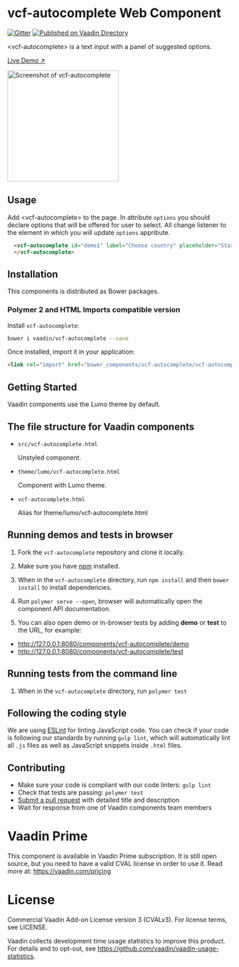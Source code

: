 # vcf-autocomplete Web Component
[![Gitter](https://badges.gitter.im/Join%20Chat.svg)](https://gitter.im/vaadin/web-components?utm_source=badge&utm_medium=badge&utm_campaign=pr-badge)
[![Published on Vaadin  Directory](https://img.shields.io/badge/Vaadin%20Directory-published-00b4f0.svg)](https://vaadin.com/directory/component/vaadin-component-factoryvcf-autocomplete)

&lt;vcf-autocomplete&gt; is a text input with a panel of suggested options.

[Live Demo ↗](https://incubator.app.fi/autocomplete-demo/autocomplete)

[<img src="https://raw.githubusercontent.com/vaadin/incubator-autocomplete/master/screenshot.gif" width="250" alt="Screenshot of vcf-autocomplete">](https://vaadin.com/components/vcf-autocomplete)

## Usage
Add &lt;vcf-autocomplete&gt; to the page. In attribute `options` you should declare options that will be offered for user to select. All change listener to the element in which you will update `options` appribute.

```html
  <vcf-autocomplete id="demo1" label="Choose country" placeholder="Start typing a country name..." options="[[options]]">
  </vcf-autocomplete>
```

## Installation
This components is distributed as Bower packages.


### Polymer 2 and HTML Imports compatible version

Install `vcf-autocomplete`:

```sh
bower i vaadin/vcf-autocomplete --save
```

Once installed, import it in your application:

```html
<link rel="import" href="bower_components/vcf-autocomplete/vcf-autocomplete.html">
```

## Getting Started

Vaadin components use the Lumo theme by default.

## The file structure for Vaadin components

- `src/vcf-autocomplete.html`

  Unstyled component.

- `theme/lumo/vcf-autocomplete.html`

  Component with Lumo theme.

- `vcf-autocomplete.html`

  Alias for theme/lumo/vcf-autocomplete.html


## Running demos and tests in browser

1. Fork the `vcf-autocomplete` repository and clone it locally.

1. Make sure you have [npm](https://www.npmjs.com/) installed.

1. When in the `vcf-autocomplete` directory, run `npm install` and then `bower install` to install dependencies.

1. Run `polymer serve --open`, browser will automatically open the component API documentation.

1. You can also open demo or in-browser tests by adding **demo** or **test** to the URL, for example:

  - http://127.0.0.1:8080/components/vcf-autocomplete/demo
  - http://127.0.0.1:8080/components/vcf-autocomplete/test


## Running tests from the command line

1. When in the `vcf-autocomplete` directory, run `polymer test`


## Following the coding style

We are using [ESLint](http://eslint.org/) for linting JavaScript code. You can check if your code is following our standards by running `gulp lint`, which will automatically lint all `.js` files as well as JavaScript snippets inside `.html` files.


## Contributing

  - Make sure your code is compliant with our code linters: `gulp lint`
  - Check that tests are passing: `polymer test`
  - [Submit a pull request](https://www.digitalocean.com/community/tutorials/how-to-create-a-pull-request-on-github) with detailed title and description
  - Wait for response from one of Vaadin components team members

# Vaadin Prime
This component is available in Vaadin Prime subscription. It is still open source, but you need to have a valid CVAL license in order to use it. Read more at: https://vaadin.com/pricing

# License

Commercial Vaadin Add-on License version 3 (CVALv3). For license terms, see LICENSE.

Vaadin collects development time usage statistics to improve this product. For details and to opt-out, see https://github.com/vaadin/vaadin-usage-statistics.

